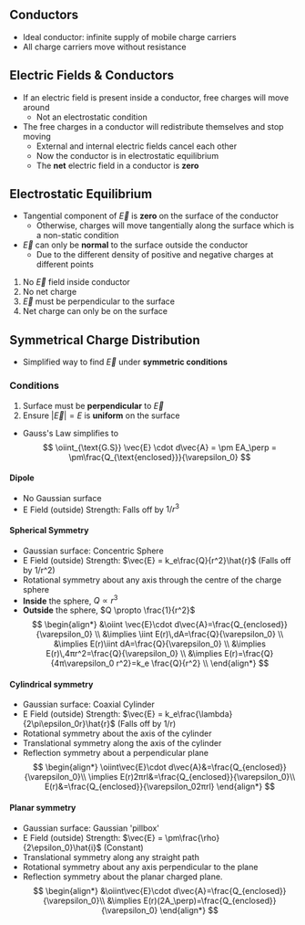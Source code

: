 ## Conductors
- Ideal conductor: infinite supply of mobile charge carriers $\newcommand{\oiint}{{\subset\!\supset} \mathllap{\iint}}\newcommand{\oiiint}{{\Large{\subset\!\supset}} \mathllap{\iiint}}$
- All charge carriers move without resistance
## Electric Fields & Conductors
- If an electric field is present inside a conductor, free charges will move around
	- Not an electrostatic condition
- The free charges in a conductor will redistribute themselves and stop moving
	- External and internal electric fields cancel each other
	- Now the conductor is in electrostatic equilibrium
	- The **net** electric field in a conductor is **zero**
## Electrostatic Equilibrium
- Tangential component of $\vec{E}$ is **zero** on the surface of the conductor
	- Otherwise, charges will move tangentially along the surface which is a non-static condition
- $\vec{E}$ can only be **normal** to the surface outside the conductor
	- Due to the different density of positive and negative charges at different points
1. No $\vec{E}$ field inside conductor
2. No net charge
3. $\vec{E}$ must be perpendicular to the surface
4. Net charge can only be on the surface
## Symmetrical Charge Distribution
- Simplified way to find $\vec{E}$ under **symmetric conditions**
### Conditions
1. Surface must be **perpendicular** to $\vec{E}$
2. Ensure $|\vec{E}| = E$ is **uniform** on the surface
- Gauss's Law simplifies to
$$
\oiint_{\text{G.S}} \vec{E} \cdot d\vec{A} = \pm EA_\perp = \pm\frac{Q_{\text{enclosed}}}{\varepsilon_0}
$$
#### Dipole
- No Gaussian surface
- E Field (outside) Strength: Falls off by $1/r^3$
#### Spherical Symmetry
- Gaussian surface: Concentric Sphere
- E Field (outside) Strength: $\vec{E} = k_e\frac{Q}{r^2}\hat{r}$ (Falls off by 1/r^2)
- Rotational symmetry about any axis through the centre of the charge sphere
- **Inside** the sphere, $Q \propto r^3$
- **Outside** the sphere, $Q \propto \frac{1}{r^2}$
$$
\begin{align*}
&\oiint \vec{E}\cdot d\vec{A}=\frac{Q_{enclosed}}{\varepsilon_0} \\
&\implies \iint E(r)\,dA=\frac{Q}{\varepsilon_0} \\
&\implies E(r)\iint dA=\frac{Q}{\varepsilon_0} \\
&\implies E(r)\,4πr^2=\frac{Q}{\varepsilon_0} \\
&\implies E(r)=\frac{Q}{4π\varepsilon_0 r^2}=k_e \frac{Q}{r^2} \\
\end{align*}
$$
#### Cylindrical symmetry
- Gaussian surface: Coaxial Cylinder
- E Field (outside) Strength: $\vec{E} = k_e\frac{\lambda}{2\pi\epsilon_0r}\hat{r}$ (Falls off by 1/r)
- Rotational symmetry about the axis of the cylinder
- Translational symmetry along the axis of the cylinder
- Reflection symmetry about a perpendicular plane
$$
\begin{align*}
\oiint\vec{E}\cdot d\vec{A}&=\frac{Q_{enclosed}}{\varepsilon_0}\\
\implies E(r)2πrl&=\frac{Q_{enclosed}}{\varepsilon_0}\\
E(r)&=\frac{Q_{enclosed}}{\varepsilon_02πrl}
\end{align*}
$$
#### Planar symmetry
- Gaussian surface: Gaussian 'pillbox'
- E Field (outside) Strength: $\vec{E} = \pm\frac{\rho}{2\epsilon_0}\hat{i}$ (Constant)
- Translational symmetry along any straight path
- Rotational symmetry about any axis perpendicular to the plane
- Reflection symmetry about the planar charged plane.
$$
\begin{align*}
&\oiint\vec{E}\cdot d\vec{A}=\frac{Q_{enclosed}}{\varepsilon_0}\\
&\implies E(r)(2A_\perp)=\frac{Q_{enclosed}}{\varepsilon_0}
\end{align*}
$$
